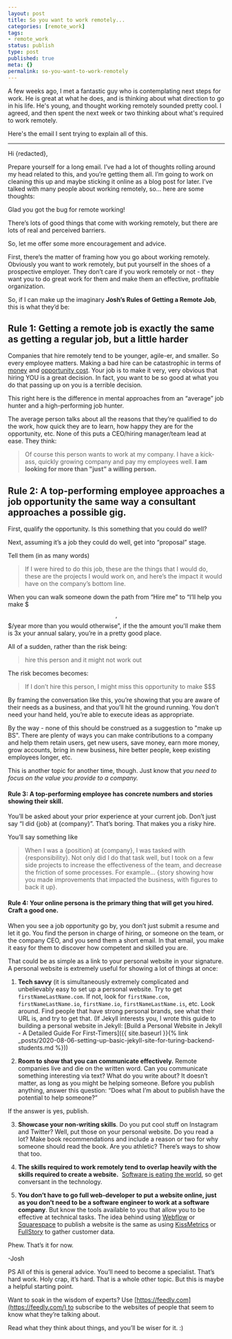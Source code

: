 ```yaml
---
layout: post
title: So you want to work remotely...
categories: [remote_work]
tags:
- remote_work
status: publish
type: post
published: true
meta: {}
permalink: so-you-want-to-work-remotely
---
```


A few weeks ago, I met a fantastic guy who is contemplating next steps for work. He is great at what he does, and is thinking about what direction to go in his life. He's young, and thought working remotely sounded pretty cool. I agreed, and then spent the next week or two thinking about what's required to work remotely. 

Here's the email I sent trying to explain all of this.

----------------
Hi {redacted},

Prepare yourself for a long email. I’ve had a lot of thoughts rolling around my head related to this, and you’re getting them all. I’m going to work on cleaning this up and maybe sticking it online as a blog post for later. I’ve talked with many people about working remotely, so… here are some thoughts:

Glad you got the bug for remote working!

There’s lots of good things that come with working remotely, but there are lots of real and perceived barriers.

So, let me offer some more encouragement and advice. 

First, there’s the matter of framing how you go about working remotely. Obviously you want to work remotely, but put yourself in the shoes of a prospective employer. They don’t care if you work remotely or not - they want you to do great work for them and make them an effective, profitable organization. 

So, if I can make up the imaginary **Josh’s Rules of Getting a Remote Job**, this is what they’d be:


## Rule 1: Getting a remote job is exactly the same as getting a regular job, but a little harder


Companies that hire remotely tend to be younger, agile-er, and smaller. So every employee matters. Making a bad hire can be catastrophic in terms of
[money](http://resources.dice.com/report/the-cost-of-bad-hiring-decisions/) and [opportunity cost](https://en.wikipedia.org/wiki/Opportunity_cost). Your job is to make it very, very obvious that hiring YOU is a great decision. In fact, you want to be so good at what you do that passing up on you is a terrible decision. 

This right here is the difference in mental approaches from an “average” job hunter and a high-performing job hunter. 

The average person talks about all the reasons that they’re qualified to do the work, how quick they are to learn, how happy they are for the opportunity, etc. None of this puts a CEO/hiring manager/team lead at ease. They think:

> Of course this person wants to work at my company. I have a kick-ass, quickly growing company and pay my employees well. **I am looking for more than "just" a willing person.**

## Rule 2: A top-performing employee approaches a job opportunity the same way a consultant approaches a possible gig.

First, qualify the opportunity. Is this something that you could do well?

Next, assuming it’s a job they could do well, get into “proposal” stage. 

Tell them (in as many words)

> If I were hired to do this job, these are the things that I would do, these are the projects I would work on, and here’s the impact it would have on the company’s bottom line.

When you can walk someone down the path from “Hire me” to “I’ll help you make $$$,$$$/year more than you would otherwise”, if the the amount you'll make them is 3x your annual salary, you’re in a pretty good place. 

All of a sudden, rather than the risk being:
> hire this person and it might not work out 

The risk becomes becomes:
> If I don’t hire this person, I might miss this opportunity to make $$$

By framing the conversation like this, you’re showing that you are aware of their needs as a business, and that you’ll hit the ground running. You don’t need your hand held, you’re able to execute ideas as appropriate. 

By the way - none of this should be construed as a suggestion to "make up BS". There are plenty of ways you can make contributions to a company and help them retain users, get new users, save money, earn more money, grow accounts, bring in new business, hire better people, keep existing employees longer, etc. 

This is another topic for another time, though. Just know that _you need to focus on the value you provide to a company._

#### Rule 3: A top-performing employee has concrete numbers and stories showing their skill. 

You’ll be asked about your prior experience at your current job. Don’t just say “I did {job} at {company}”. That’s boring. That makes you a risky hire. 

You’ll say something like

> When I was a {position} at {company}, I was tasked with {responsibility}. Not only did I do that task well, but I took on a few side projects to increase the effectiveness of the team, and decrease the friction of some processes. For example… {story showing how you made improvements that impacted the business, with figures to back it up}.

#### Rule 4: Your online persona is the primary thing that will get you hired. Craft a good one. 

When you see a job opportunity go by, you don’t just submit a resume and let it go. You find the person in charge of hiring, or someone on the team, or the company CEO, and you send them a short email. In that email, you make it easy for them to discover how competent and skilled you are. 

That could be as simple as a link to your personal website in your signature. A personal website is extremely useful for showing a lot of things at once:

1. **Tech savvy** (it is simultaneously extremely complicated and unbelievably easy to set up a personal website. Try to get `firstNameLastName.com`. If not, look for `firstName.com`, `firstNameLastName.io`, `firstName.io`, `firstNameLastName.is`, etc. Look around. Find people that have strong personal brands, see what their URL is, and try to get that. (If Jekyll interests you, I wrote this guide to building a personal website in Jekyll: [Build a Personal Website in Jekyll - A Detailed Guide For First-Timers]({{ site.baseurl }}{% link _posts/2020-08-06-setting-up-basic-jekyll-site-for-turing-backend-students.md %}))

2. **Room to show that you can communicate effectively.** Remote companies live and die on the written word. Can you communicate something interesting via text? What do you write about? It doesn’t matter, as long as you might be helping someone. Before you publish anything, answer this question: “Does what I’m about to publish have the potential to help someone?”

If the answer is yes, publish.

3. **Showcase your non-writing skills**. Do you put cool stuff on Instagram and Twitter? Well, put those on your personal website. Do you read a lot? Make book recommendations and include a reason or two for why someone should read the book. Are you athletic? There’s ways to show that too. 

4. **The skills required to work remotely tend to overlap heavily with the skills required to create a website.** 
[Software is eating the world](http://www.wsj.com/articles/SB10001424053111903480904576512250915629460), so get conversant in the technology.

5. **You don’t have to go full web-developer to put a website online, just as you don’t need to be a software engineer to work at a software company**. But know the tools available to you that allow you to be effective at technical tasks. The idea behind using [Webflow](https://webflow.com/) or [Squarespace](https://www.squarespace.com/) to publish a website is the same as using [KissMetrics](https://www.kissmetrics.com/) or [FullStory](https://www.fullstory.com) to gather customer data.

Phew. That’s it for now.

\-Josh

PS All of this is general advice. You’ll need to become a specialist. That’s hard work. Holy crap, it’s hard. That is a whole other topic. But this is maybe a helpful starting point.

Want to soak in the wisdom of experts? Use [https://feedly.com](https://feedly.com/) to subscribe to the websites of people that seem to know what they’re talking about. 

Read what they think about things, and you’ll be wiser for it. :)
